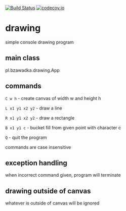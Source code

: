 [![Build Status](https://travis-ci.org/bzawadka/drawing.svg?branch=master)](https://travis-ci.org/bzawadka/drawing)
[![codecov.io](https://codecov.io/github/bzawadka/drawing/coverage.svg?branch=master)](https://codecov.io/github/bzawadka/drawing?branch=master)

# drawing
simple console drawing program

## main class
pl.bzawadka.drawing.App

## commands
`C w h` - create canvas of width w and height h

`L x1 y1 x2 y2` - draw a line

`R x1 y1 x2 y2` - draw a rectangle

`B x1 y1 c` - bucket fill from given point with character c

`Q` - quit the program

commands are case insensitive

## exception handling
when incorrect command given, program will terminate

## drawing outside of canvas
whatever is outside of canvas will be ignored
